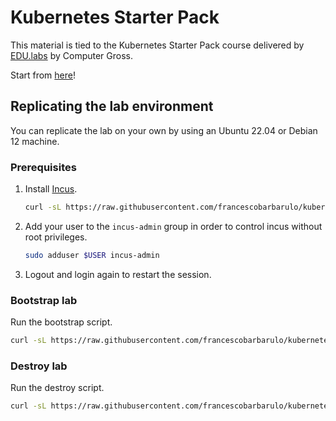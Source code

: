 # Kubernetes Starter Pack

This material is tied to the Kubernetes Starter Pack course delivered by [EDU.labs](https://www.educationlabs.it/) by Computer Gross.

Start from [here](./guides/lab0.md)!

## Replicating the lab environment

You can replicate the lab on your own by using an Ubuntu 22.04 or Debian 12 machine.

### Prerequisites

1. Install [Incus](https://linuxcontainers.org/incus/docs/main/).

    ```sh
    curl -sL https://raw.githubusercontent.com/francescobarbarulo/kubernetes-starter-pack/main/scripts/lab/incus-install.sh | sudo sh
    ```

2. Add your user to the `incus-admin` group in order to control incus without root privileges.

    ```sh
    sudo adduser $USER incus-admin
    ```

3. Logout and login again to restart the session.

### Bootstrap lab

Run the bootstrap script.

  ```sh
  curl -sL https://raw.githubusercontent.com/francescobarbarulo/kubernetes-starter-pack/main/scripts/lab/bootstrap.sh | sudo sh
  ```

### Destroy lab

Run the destroy script.

  ```sh
  curl -sL https://raw.githubusercontent.com/francescobarbarulo/kubernetes-starter-pack/main/scripts/lab/destroy.sh | sudo sh
  ```